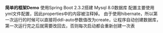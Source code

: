 **简单的框架Demo**
使用Spring Boot 2.3.2搭建
Mysql 8.0数据库
配置主要使用yml文件配置，因此properties中的内容被注释掉。
由于使用hibernate，所以第一次运行的时候可以直接将ddl-auto参数值改为create，让程序自动创建数据库，
第一次运行完之后就需要改回去，否则每次启动都会重新创建一次表